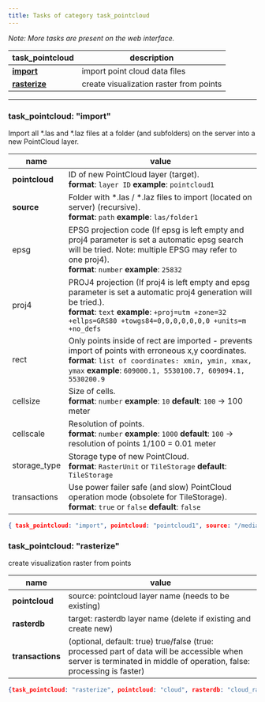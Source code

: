 ```yaml
---
title: Tasks of category task_pointcloud
---
```

*Note: More tasks are present on the web interface.*

| task_pointcloud | description |
| ------------- | ------------- |
| [**import**](#task_pointcloud-import) | import point cloud data files |
| [**rasterize**](#task_pointcloud-rasterize) | create visualization raster from points |

---

### task_pointcloud: **"import"**
Import all *.las and *.laz files at a folder (and subfolders) on the server into a new PointCloud layer.

| name | value |
| ------------- | ------------- |
| **pointcloud** | ID of new PointCloud layer (target).<br>**format**: `layer ID` **example**: `pointcloud1`
| **source** | Folder with *.las / *.laz files to import (located on server) (recursive).<br>**format**: `path`  **example**: `las/folder1`
| epsg | EPSG projection code (If epsg is left empty and proj4 parameter is set a automatic epsg search will be tried. Note: multiple EPSG may refer to one proj4).<br>**format**: `number`  **example**: `25832`
| proj4 | PROJ4 projection (If proj4 is left empty and epsg parameter is set a automatic proj4 generation will be tried.).<br>**format**: `text`  **example**: `+proj=utm +zone=32 +ellps=GRS80 +towgs84=0,0,0,0,0,0,0 +units=m +no_defs `
| rect | Only points inside of rect are imported - prevents import of points with erroneous x,y coordinates.<br>**format**: `list of coordinates: xmin, ymin, xmax, ymax`  **example**: `609000.1, 5530100.7, 609094.1, 5530200.9`
| cellsize | Size of cells.<br>**format**: `number`  **example**: `10`  **default**: `100` -> 100 meter 
| cellscale | Resolution of points.<br>**format**: `number`  **example**: `1000`  **default**: `100` -> resolution of points 1/100 = 0.01 meter 
| storage_type | Storage type of new PointCloud.<br>**format**: `RasterUnit` or `TileStorage`  **default**: `TileStorage`
| transactions | Use power failer safe (and slow) PointCloud operation mode (obsolete for TileStorage).	<br>**format**: `true` or `false`  **default**: `false` 



~~~json
{ task_pointcloud: "import", pointcloud: "pointcloud1", source: "/media/folder/lasfolder", epsg: "25832", proj4: "+proj=utm +zone=32 +ellps=GRS80 +towgs84=0,0,0,0,0,0,0 +units=m +no_defs " }
~~~ 


### task_pointcloud: **"rasterize"**

create visualization raster from points

| name | value |
| ------------- | ------------- |
| **pointcloud** | source: pointcloud layer name (needs to be existing)|
| **rasterdb** | target: rasterdb layer name (delete if existing and create new) |
| **transactions** | (optional, default: true) true/false (true: processed part of data will be accessible when server is terminated in middle of operation, false: processing is faster) |

~~~json
{task_pointcloud: "rasterize", pointcloud: "cloud", rasterdb: "cloud_rasterized",  transactions: false}
~~~